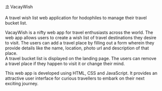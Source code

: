 ⛱ VacayWish

A travel wish list web application for hodophiles to manage their travel bucket list.

VacayWish is a nifty web app for travel enthusiasts across the world.
The web app allows users to create a wish list of travel destinations they desire to visit.
The users can add a travel place by filling out a form wherein they provide details like the name, location, photo url and description of that place.  
A travel bucket list is displayed on the landing page.
The users can remove a travel place if they happen to visit it or change their mind.

This web app is developed using HTML, CSS and JavaScript. It provides an attractive user interface for curious travellers to embark on their next exciting journey.



